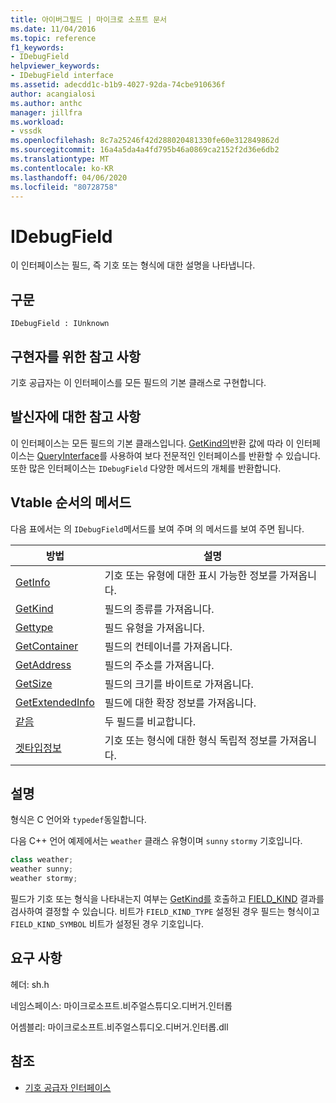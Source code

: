 ```yaml
---
title: 아이버그필드 | 마이크로 소프트 문서
ms.date: 11/04/2016
ms.topic: reference
f1_keywords:
- IDebugField
helpviewer_keywords:
- IDebugField interface
ms.assetid: adecdd1c-b1b9-4027-92da-74cbe910636f
author: acangialosi
ms.author: anthc
manager: jillfra
ms.workload:
- vssdk
ms.openlocfilehash: 8c7a25246f42d288020481330fe60e312849862d
ms.sourcegitcommit: 16a4a5da4a4fd795b46a0869ca2152f2d36e6db2
ms.translationtype: MT
ms.contentlocale: ko-KR
ms.lasthandoff: 04/06/2020
ms.locfileid: "80728758"
---
```

# <a name="idebugfield"></a>IDebugField
이 인터페이스는 필드, 즉 기호 또는 형식에 대한 설명을 나타냅니다.

## <a name="syntax"></a>구문

```
IDebugField : IUnknown
```

## <a name="notes-for-implementers"></a>구현자를 위한 참고 사항
 기호 공급자는 이 인터페이스를 모든 필드의 기본 클래스로 구현합니다.

## <a name="notes-for-callers"></a>발신자에 대한 참고 사항
 이 인터페이스는 모든 필드의 기본 클래스입니다. [GetKind의](../../../extensibility/debugger/reference/idebugfield-getkind.md)반환 값에 따라 이 인터페이스는 [QueryInterface](/cpp/atl/queryinterface)를 사용하여 보다 전문적인 인터페이스를 반환할 수 있습니다. 또한 많은 인터페이스는 `IDebugField` 다양한 메서드의 개체를 반환합니다.

## <a name="methods-in-vtable-order"></a>Vtable 순서의 메서드
 다음 표에서는 의 `IDebugField`메서드를 보여 주며 의 메서드를 보여 주면 됩니다.

|방법|설명|
|------------|-----------------|
|[GetInfo](../../../extensibility/debugger/reference/idebugfield-getinfo.md)|기호 또는 유형에 대한 표시 가능한 정보를 가져옵니다.|
|[GetKind](../../../extensibility/debugger/reference/idebugfield-getkind.md)|필드의 종류를 가져옵니다.|
|[Gettype](../../../extensibility/debugger/reference/idebugfield-gettype.md)|필드 유형을 가져옵니다.|
|[GetContainer](../../../extensibility/debugger/reference/idebugfield-getcontainer.md)|필드의 컨테이너를 가져옵니다.|
|[GetAddress](../../../extensibility/debugger/reference/idebugfield-getaddress.md)|필드의 주소를 가져옵니다.|
|[GetSize](../../../extensibility/debugger/reference/idebugfield-getsize.md)|필드의 크기를 바이트로 가져옵니다.|
|[GetExtendedInfo](../../../extensibility/debugger/reference/idebugfield-getextendedinfo.md)|필드에 대한 확장 정보를 가져옵니다.|
|[같음](../../../extensibility/debugger/reference/idebugfield-equal.md)|두 필드를 비교합니다.|
|[겟타입정보](../../../extensibility/debugger/reference/idebugfield-gettypeinfo.md)|기호 또는 형식에 대한 형식 독립적 정보를 가져옵니다.|

## <a name="remarks"></a>설명
 형식은 C 언어와 `typedef`동일합니다.

 다음 C++ 언어 예제에서는 `weather` 클래스 유형이며 `sunny` `stormy` 기호입니다.

```cpp
class weather;
weather sunny;
weather stormy;
```

 필드가 기호 또는 형식을 나타내는지 여부는 [GetKind를](../../../extensibility/debugger/reference/idebugfield-getkind.md) 호출하고 [FIELD_KIND](../../../extensibility/debugger/reference/field-kind.md) 결과를 검사하여 결정할 수 있습니다. 비트가 `FIELD_KIND_TYPE` 설정된 경우 필드는 형식이고 `FIELD_KIND_SYMBOL` 비트가 설정된 경우 기호입니다.

## <a name="requirements"></a>요구 사항
 헤더: sh.h

 네임스페이스: 마이크로소프트.비주얼스튜디오.디버거.인터롭

 어셈블리: 마이크로소프트.비주얼스튜디오.디버거.인터롭.dll

## <a name="see-also"></a>참조
- [기호 공급자 인터페이스](../../../extensibility/debugger/reference/symbol-provider-interfaces.md)
